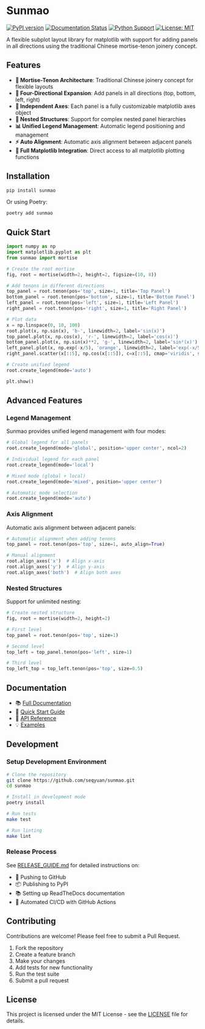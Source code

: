 # Sunmao

[![PyPI version](https://badge.fury.io/py/sunmao.svg)](https://badge.fury.io/py/sunmao)
[![Documentation Status](https://readthedocs.org/projects/sunmao/badge/?version=latest)](https://sunmao.readthedocs.io/en/latest/?badge=latest)
[![Python Support](https://img.shields.io/pypi/pyversions/sunmao.svg)](https://pypi.org/project/sunmao/)
[![License: MIT](https://img.shields.io/badge/License-MIT-yellow.svg)](https://opensource.org/licenses/MIT)

A flexible subplot layout library for matplotlib with support for adding panels in all directions using the traditional Chinese mortise-tenon joinery concept.

## Features

- **🎯 Mortise-Tenon Architecture**: Traditional Chinese joinery concept for flexible layouts
- **📐 Four-Directional Expansion**: Add panels in all directions (top, bottom, left, right)
- **🎨 Independent Axes**: Each panel is a fully customizable matplotlib axes object
- **🌳 Nested Structures**: Support for complex nested panel hierarchies
- **📊 Unified Legend Management**: Automatic legend positioning and management
- **⚡ Auto Alignment**: Automatic axis alignment between adjacent panels
- **🔧 Full Matplotlib Integration**: Direct access to all matplotlib plotting functions

## Installation

```bash
pip install sunmao
```

Or using Poetry:

```bash
poetry add sunmao
```

## Quick Start

```python
import numpy as np
import matplotlib.pyplot as plt
from sunmao import mortise

# Create the root mortise
fig, root = mortise(width=2, height=2, figsize=(10, 8))

# Add tenons in different directions
top_panel = root.tenon(pos='top', size=1, title='Top Panel')
bottom_panel = root.tenon(pos='bottom', size=1, title='Bottom Panel')
left_panel = root.tenon(pos='left', size=1, title='Left Panel')
right_panel = root.tenon(pos='right', size=1, title='Right Panel')

# Plot data
x = np.linspace(0, 10, 100)
root.plot(x, np.sin(x), 'b-', linewidth=2, label='sin(x)')
top_panel.plot(x, np.cos(x), 'r-', linewidth=2, label='cos(x)')
bottom_panel.plot(x, np.sin(x)**2, 'g-', linewidth=2, label='sin²(x)')
left_panel.plot(x, np.exp(-x/5), 'orange', linewidth=2, label='exp(-x/5)')
right_panel.scatter(x[::5], np.cos(x[::5]), c=x[::5], cmap='viridis', s=20)

# Create unified legend
root.create_legend(mode='auto')

plt.show()
```



## Advanced Features

### Legend Management

Sunmao provides unified legend management with four modes:

```python
# Global legend for all panels
root.create_legend(mode='global', position='upper center', ncol=2)

# Individual legend for each panel
root.create_legend(mode='local')

# Mixed mode (global + local)
root.create_legend(mode='mixed', position='upper center')

# Automatic mode selection
root.create_legend(mode='auto')
```

### Axis Alignment

Automatic axis alignment between adjacent panels:

```python
# Automatic alignment when adding tenons
top_panel = root.tenon(pos='top', size=1, auto_align=True)

# Manual alignment
root.align_axes('x')  # Align x-axis
root.align_axes('y')  # Align y-axis
root.align_axes('both')  # Align both axes
```

### Nested Structures

Support for unlimited nesting:

```python
# Create nested structure
fig, root = mortise(width=2, height=2)

# First level
top_panel = root.tenon(pos='top', size=1)

# Second level
top_left = top_panel.tenon(pos='left', size=1)

# Third level
top_left_top = top_left.tenon(pos='top', size=0.5)
```

## Documentation

- 📚 [Full Documentation](https://sunmao.readthedocs.io/)
- 🚀 [Quick Start Guide](https://sunmao.readthedocs.io/en/latest/quickstart.html)
- 📖 [API Reference](https://sunmao.readthedocs.io/en/latest/api_reference.html)
- 💡 [Examples](https://sunmao.readthedocs.io/en/latest/examples.html)

## Development

### Setup Development Environment

```bash
# Clone the repository
git clone https://github.com/seqyuan/sunmao.git
cd sunmao

# Install in development mode
poetry install

# Run tests
make test

# Run linting
make lint
```

### Release Process

See [RELEASE_GUIDE.md](RELEASE_GUIDE.md) for detailed instructions on:

- 🚀 Pushing to GitHub
- 📦 Publishing to PyPI
- 📚 Setting up ReadTheDocs documentation
- 🔄 Automated CI/CD with GitHub Actions

## Contributing

Contributions are welcome! Please feel free to submit a Pull Request.

1. Fork the repository
2. Create a feature branch
3. Make your changes
4. Add tests for new functionality
5. Run the test suite
6. Submit a pull request

## License

This project is licensed under the MIT License - see the [LICENSE](LICENSE) file for details.

